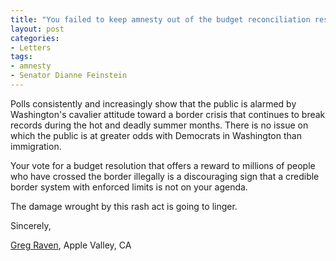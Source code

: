 ```yaml
---
title: "You failed to keep amnesty out of the budget reconciliation resolution"
layout: post
categories:
- Letters
tags:
- amnesty
- Senator Dianne Feinstein
---
```


Polls consistently and increasingly show that the public is alarmed by Washington's cavalier attitude toward a border crisis that continues to break records during the hot and deadly summer months. There is no issue on which the public is at greater odds with Democrats in Washington than immigration.

Your vote for a budget resolution that offers a reward to millions of people who have crossed the border illegally is a discouraging sign that a credible border system with enforced limits is not on your agenda.

The damage wrought by this rash act is going to linger.

Sincerely,

[Greg Raven](https://www.gregraven.org/), Apple Valley, CA